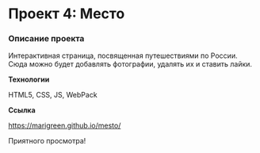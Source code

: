 # Проект 4: Место

### Описание проекта

Интерактивная страница, посвященная путешествиями по России. Сюда можно будет добавлять фотографии, удалять их и ставить лайки.

**Технологии**

HTML5, CSS, JS, WebPack

**Ссылка**

https://marigreen.github.io/mesto/

Приятного просмотра!
